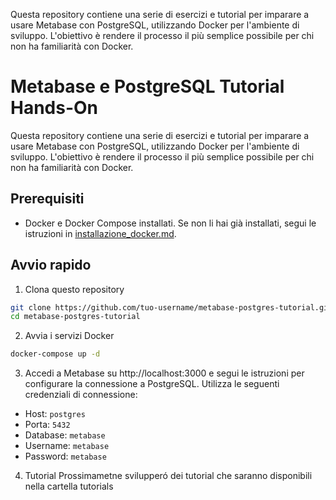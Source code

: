 Questa repository contiene una serie di esercizi e tutorial per imparare a usare Metabase con PostgreSQL, utilizzando Docker per l'ambiente di sviluppo. L'obiettivo è rendere il processo il più semplice possibile per chi non ha familiarità con Docker.
# Metabase e PostgreSQL Tutorial Hands-On

Questa repository contiene una serie di esercizi e tutorial per imparare a usare Metabase con PostgreSQL, utilizzando Docker per l'ambiente di sviluppo. L'obiettivo è rendere il processo il più semplice possibile per chi non ha familiarità con Docker.

## Prerequisiti

- Docker e Docker Compose installati. Se non li hai già installati, segui le istruzioni in [installazione_docker.md](installazione_docker.md).


## Avvio rapido

1. Clona questo repository

```sh
git clone https://github.com/tuo-username/metabase-postgres-tutorial.git
cd metabase-postgres-tutorial
```

2. Avvia i servizi Docker

```sh
docker-compose up -d
```

3. Accedi a Metabase su http://localhost:3000 e segui le istruzioni per configurare la connessione a PostgreSQL. Utilizza le seguenti credenziali di connessione:

- Host: ```postgres```
- Porta: ```5432```
- Database: ```metabase```
- Username: ```metabase```
- Password: ```metabase```

4. Tutorial
 Prossimametne svilupperó dei tutorial che saranno disponibili nella cartella tutorials
